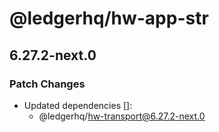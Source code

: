 # @ledgerhq/hw-app-str

## 6.27.2-next.0

### Patch Changes

- Updated dependencies []:
  - @ledgerhq/hw-transport@6.27.2-next.0
